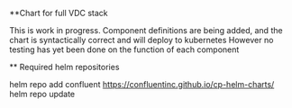 <!-- SPDX-License-Identifier: Apache-2.0 -->
<!-- Copyright Contributors to the ODPi Egeria project. -->
**Chart for full VDC stack 

This is work in progress.
Component definitions are being added, and the chart is syntactically correct and will deploy to kubernetes
However no testing has yet been done on the function of each component


** Required helm repositories

helm repo add confluent https://confluentinc.github.io/cp-helm-charts/
helm repo update
